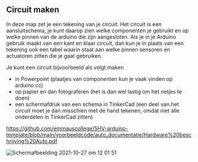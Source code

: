## Circuit maken

In deze map zet je een tekening van je circuit.
Het circuit is een aansluitschema, je kunt daarop zien welke componenten je gebruikt en op welke pinnen van de arduino die zijn aangesloten. Als je in je Arduino gebruik maakt van een kant en klaar circuit, dan kun je in plaats van een tekening ook een tabel waarin staat aan welke pinnen sensoren en actuatoren zitten die je gaat gebruiken.

Je kunt een circuit bijvoorbeeld als volgt maken
- in Powerpoint (plaatjes van componenten kun je vaak vinden op arduino.cc)
- op papier en dan fotograferen (het is dan wel lastig om het netjes te doen)
- een schermafdruk van een schema in TinkerCad (een deel van het circuit moet je dan misschien met de hand tekenen, omdat niet alle onderdelen in TinkerCad zitten)



https://github.com/emmauscollege/5HV-arduino-template/blob/main/voorbeeldcode/auto_documentatie/Hardware%20beschrijving%20Auto.pdf


![Schermafbeelding 2021-10-27 om 12 01 51](https://user-images.githubusercontent.com/74650526/139044936-33fc9ee4-7303-45ed-a556-e31049b52af6.png)
